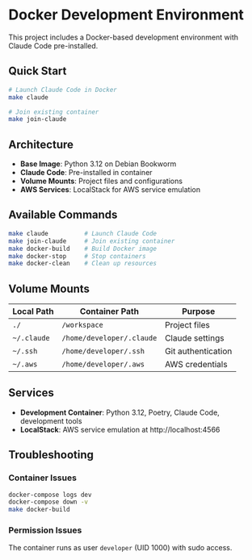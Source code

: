 # Docker Development Environment

This project includes a Docker-based development environment with Claude Code pre-installed.

## Quick Start

```bash
# Launch Claude Code in Docker
make claude

# Join existing container
make join-claude
```

## Architecture

- **Base Image**: Python 3.12 on Debian Bookworm
- **Claude Code**: Pre-installed in container
- **Volume Mounts**: Project files and configurations
- **AWS Services**: LocalStack for AWS service emulation

## Available Commands

```bash
make claude          # Launch Claude Code
make join-claude     # Join existing container
make docker-build    # Build Docker image
make docker-stop     # Stop containers
make docker-clean    # Clean up resources
```

## Volume Mounts

| Local Path | Container Path | Purpose |
|------------|----------------|---------|
| `./` | `/workspace` | Project files |
| `~/.claude` | `/home/developer/.claude` | Claude settings |
| `~/.ssh` | `/home/developer/.ssh` | Git authentication |
| `~/.aws` | `/home/developer/.aws` | AWS credentials |

## Services

- **Development Container**: Python 3.12, Poetry, Claude Code, development tools
- **LocalStack**: AWS service emulation at http://localhost:4566

## Troubleshooting

### Container Issues
```bash
docker-compose logs dev
docker-compose down -v
make docker-build
```

### Permission Issues
The container runs as user `developer` (UID 1000) with sudo access.